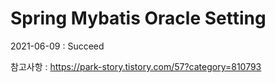 # Spring Mybatis Oracle Setting
2021-06-09 : Succeed

참고사항 : https://park-story.tistory.com/57?category=810793
